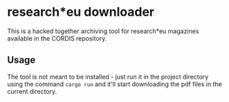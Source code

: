# research*eu downloader

This is a hacked together archiving tool for research*eu magazines available in
the CORDIS repository.

## Usage

The tool is not meant to be installed - just run it in the project directory
using the command `cargo run` and it'll start downloading the pdf files in the
current directory.
